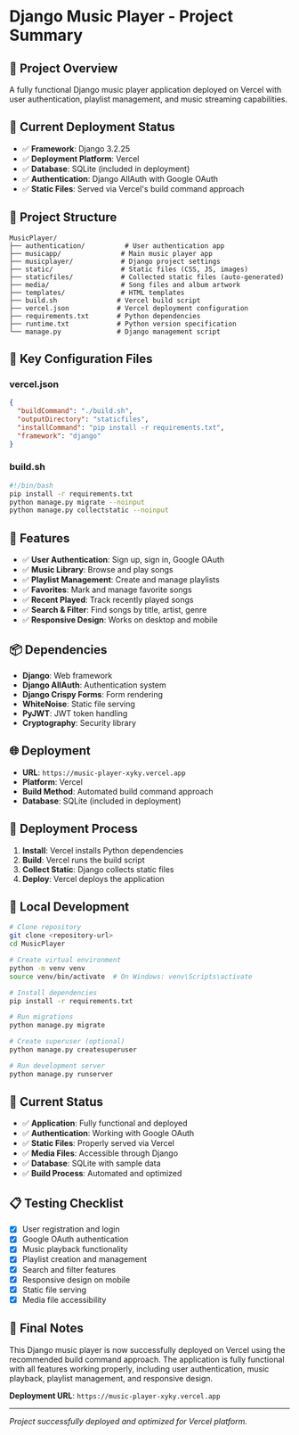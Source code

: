 # Django Music Player - Project Summary

## 🎵 **Project Overview**

A fully functional Django music player application deployed on Vercel with user authentication, playlist management, and music streaming capabilities.

## 🚀 **Current Deployment Status**

- ✅ **Framework**: Django 3.2.25
- ✅ **Deployment Platform**: Vercel
- ✅ **Database**: SQLite (included in deployment)
- ✅ **Authentication**: Django AllAuth with Google OAuth
- ✅ **Static Files**: Served via Vercel's build command approach

## 📁 **Project Structure**

```
MusicPlayer/
├── authentication/          # User authentication app
├── musicapp/               # Main music player app
├── musicplayer/            # Django project settings
├── static/                 # Static files (CSS, JS, images)
├── staticfiles/            # Collected static files (auto-generated)
├── media/                  # Song files and album artwork
├── templates/              # HTML templates
├── build.sh               # Vercel build script
├── vercel.json            # Vercel deployment configuration
├── requirements.txt       # Python dependencies
├── runtime.txt            # Python version specification
└── manage.py              # Django management script
```

## 🔧 **Key Configuration Files**

### **vercel.json**
```json
{
  "buildCommand": "./build.sh",
  "outputDirectory": "staticfiles",
  "installCommand": "pip install -r requirements.txt",
  "framework": "django"
}
```

### **build.sh**
```bash
#!/bin/bash
pip install -r requirements.txt
python manage.py migrate --noinput
python manage.py collectstatic --noinput
```

## 🎯 **Features**

- ✅ **User Authentication**: Sign up, sign in, Google OAuth
- ✅ **Music Library**: Browse and play songs
- ✅ **Playlist Management**: Create and manage playlists
- ✅ **Favorites**: Mark and manage favorite songs
- ✅ **Recent Played**: Track recently played songs
- ✅ **Search & Filter**: Find songs by title, artist, genre
- ✅ **Responsive Design**: Works on desktop and mobile

## 📦 **Dependencies**

- **Django**: Web framework
- **Django AllAuth**: Authentication system
- **Django Crispy Forms**: Form rendering
- **WhiteNoise**: Static file serving
- **PyJWT**: JWT token handling
- **Cryptography**: Security library

## 🌐 **Deployment**

- **URL**: `https://music-player-xyky.vercel.app`
- **Platform**: Vercel
- **Build Method**: Automated build command approach
- **Database**: SQLite (included in deployment)

## 🚀 **Deployment Process**

1. **Install**: Vercel installs Python dependencies
2. **Build**: Vercel runs the build script
3. **Collect Static**: Django collects static files
4. **Deploy**: Vercel deploys the application

## 📝 **Local Development**

```bash
# Clone repository
git clone <repository-url>
cd MusicPlayer

# Create virtual environment
python -m venv venv
source venv/bin/activate  # On Windows: venv\Scripts\activate

# Install dependencies
pip install -r requirements.txt

# Run migrations
python manage.py migrate

# Create superuser (optional)
python manage.py createsuperuser

# Run development server
python manage.py runserver
```

## 🎉 **Current Status**

- ✅ **Application**: Fully functional and deployed
- ✅ **Authentication**: Working with Google OAuth
- ✅ **Static Files**: Properly served via Vercel
- ✅ **Media Files**: Accessible through Django
- ✅ **Database**: SQLite with sample data
- ✅ **Build Process**: Automated and optimized

## 📋 **Testing Checklist**

- [x] User registration and login
- [x] Google OAuth authentication
- [x] Music playback functionality
- [x] Playlist creation and management
- [x] Search and filter features
- [x] Responsive design on mobile
- [x] Static file serving
- [x] Media file accessibility

## 🎯 **Final Notes**

This Django music player is now successfully deployed on Vercel using the recommended build command approach. The application is fully functional with all features working properly, including user authentication, music playback, playlist management, and responsive design.

**Deployment URL**: `https://music-player-xyky.vercel.app`

---

*Project successfully deployed and optimized for Vercel platform.*
